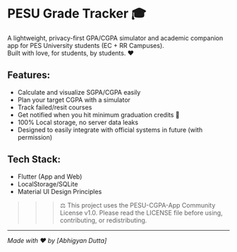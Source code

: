 # PESU Grade Tracker 🎓

A lightweight, privacy-first GPA/CGPA simulator and academic companion app for PES University students (EC + RR Campuses).  
Built with love, for students, by students. ❤️

## Features:
- Calculate and visualize SGPA/CGPA easily
- Plan your target CGPA with a simulator
- Track failed/resit courses
- Get notified when you hit minimum graduation credits 🎉
- 100% Local storage, no server data leaks
- Designed to easily integrate with official systems in future (with permission)

## Tech Stack:
- Flutter (App and Web)
- LocalStorage/SQLite
- Material UI Design Principles


>>> ⚖️ This project uses the PESU-CGPA-App Community License v1.0.
Please read the LICENSE file before using, contributing, or redistributing.

---

*Made with ❤️ by [Abhigyan Dutta]*
